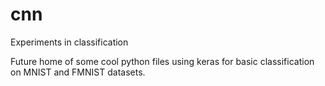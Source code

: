 # cnn
Experiments in classification

Future home of some cool python files using keras for basic classification on MNIST and FMNIST datasets.
